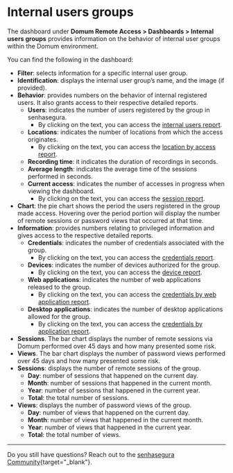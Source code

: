 # Internal users groups

The dashboard under **Domum Remote Access > Dashboards > Internal users groups** provides information on the behavior of internal user groups within the Domum environment.
 
You can find the following in the dashboard:

* **Filter**: selects information for a specific internal user group.
* **Identification**: displays the internal user group’s name, and the image (if provided).
* **Behavior**: provides numbers on the behavior of internal registered users. It also grants access to their respective detailed reports.
    * **Users**: indicates the number of users registered by the group in senhasegura.
        * By clicking on the text, you can access the [internal users report](/v3-32/docs/domum-internal-users-home-screen).
    * **Locations**: indicates the number of locations from which the access originates.
        * By clicking on the text, you can access the [location by access report](/v3-32/docs/domum-access-report).
    * **Recording time**: it indicates the duration of recordings in seconds.
    * **Average length**: indicates the average time of the sessions performed in seconds.
    * **Current access**: indicates the number of accesses in progress when viewing the dashboard.
        * By clicking on the text, you can access the [session report](/v3-32/docs/domum-sessions-report). 
* **Chart**: the pie chart shows the period the users registered in the group made access. Hovering over the period portion will display the number of remote sessions or password views that occurred at that time.
* **Information**: provides numbers relating to privileged information and gives access to the respective detailed reports.
    * **Credentials**: indicates the number of credentials associated with the group.
        * By clicking on the text, you can access the [credentials report](/v3-32/docs/domum-credentials-report-for-domum-remote-access).
    * **Devices**: indicates the number of devices authorized for the group.
        * By clicking on the text, you can access the [device report](/v3-32/docs/domum-devices-report).
    * **Web applications**: indicates the number of web applications released to the group.
        * By clicking on the text, you can access the [credentials by web application report](/v3-32/docs/domum-credentials-by-application-reports).
    * **Desktop applications**: indicates the number of desktop applications allowed for the group.
        * By clicking on the text, you can access the [credentials by application report](/v3-32/docs/domum-credentials-by-application-reports).
* **Sessions**. The bar chart displays the number of remote sessions via Domum performed over 45 days and how many presented some risk.
* **Views**. The bar chart displays the number of password views performed over 45 days and how many presented some risk.
* **Sessions**: displays the number of remote sessions of the group.
    * **Day**: number of sessions that happened on the current day.
    * **Month**: number of sessions that happened in the current month.
    * **Year**: number of sessions that happened in the current year.
    * **Total**: the total number of sessions.
* **Views**: displays the number of password views of the group.
    * **Day**: number of views that happened on the current day.
    * **Month**: number of views that happened in the current month.
    * **Year**: number of views that happened in the current year.
    * **Total**: the total number of views.
* * *
Do you still have questions? Reach out to the [senhasegura Community](https://community.senhasegura.io/){target="_blank"}.